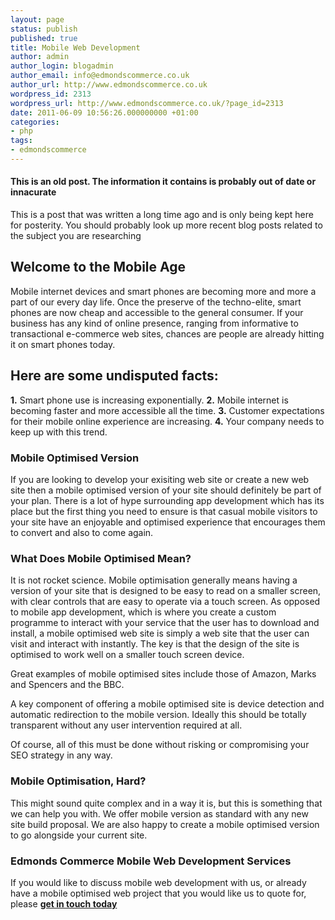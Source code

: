 ```yaml
---
layout: page
status: publish
published: true
title: Mobile Web Development
author: admin
author_login: blogadmin
author_email: info@edmondscommerce.co.uk
author_url: http://www.edmondscommerce.co.uk
wordpress_id: 2313
wordpress_url: http://www.edmondscommerce.co.uk/?page_id=2313
date: 2011-06-09 10:56:26.000000000 +01:00
categories:
- php
tags:
- edmondscommerce
---
```

<div class="oldpost"><h4>This is an old post. The information it contains is probably out of date or innacurate</h4>
<p>
This is a post that was written a long time ago and is only being kept here for posterity.
You should probably look up more recent blog posts related to the subject you are researching
</p>
</div>
<h2>Welcome to the Mobile Age</h2>
Mobile internet devices and smart phones are becoming more and more a part of our every day life. Once the preserve of the techno-elite, smart phones are now cheap and accessible to the general consumer. If your business has any kind of online presence, ranging from informative to transactional e-commerce web sites, chances are people are already hitting it on smart phones today.

<h2>Here are some undisputed facts:</h2>

<b>1.</b> Smart phone use is increasing exponentially.
<b>2.</b> Mobile internet is becoming faster and more accessible all the time.
<b>3.</b> Customer expectations for their mobile online experience are increasing.
<b>4.</b> Your company needs to keep up with this trend.

<h3>Mobile Optimised Version</h3>
If you are looking to develop your exisiting web site or create a new web site then a mobile optimised version of your site should definitely be part of your plan. There is a lot of hype surrounding app development which has its place but the first thing you need to ensure is that casual mobile visitors to your site have an enjoyable and optimised experience that encourages them to convert and also to come again.

<h3>What Does Mobile Optimised Mean?</h3>
It is not rocket science. Mobile optimisation generally means having a version of your site that is designed to be easy to read on a smaller screen, with clear controls that are easy to operate via a touch screen. As opposed to mobile app development, which is where you create a custom programme to interact with your service that the user has to download and install, a mobile optimised web site is simply a web site that the user can visit and interact with instantly. The key is that the design of the site is optimised to work well on a smaller touch screen device.

Great examples of mobile optimised sites include those of Amazon, Marks and Spencers and the BBC.

A key component of offering a mobile optimised site is device detection and automatic redirection to the mobile version. Ideally this should be totally transparent without any user intervention required at all.

Of course, all of this must be done without risking or compromising your SEO strategy in any way.

<h3>Mobile Optimisation, Hard?</h3>
This might sound quite complex and in a way it is, but this is something that we can help you with. We offer mobile version as standard with any new site build proposal. We are also happy to create a mobile optimised version to go alongside your current site.

<h3>Edmonds Commerce Mobile Web Development Services</h3>
If you would like to discuss mobile web development with us, or already have a mobile optimised web project that you would like us to quote for, please <a href="/contact-us/?about=mobile-web-development"><b>get in touch today</b></a>

